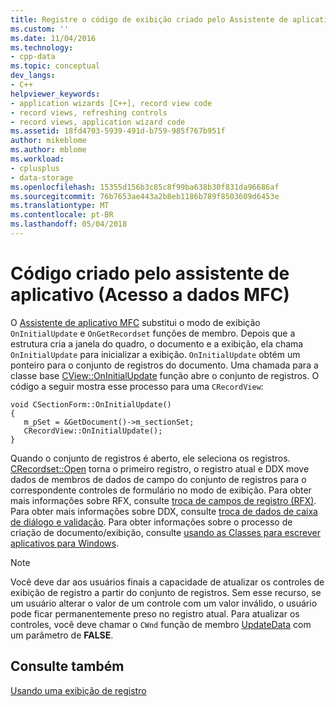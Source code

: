 ```yaml
---
title: Registre o código de exibição criado pelo Assistente de aplicativo (MFC acesso a dados) | Microsoft Docs
ms.custom: ''
ms.date: 11/04/2016
ms.technology:
- cpp-data
ms.topic: conceptual
dev_langs:
- C++
helpviewer_keywords:
- application wizards [C++], record view code
- record views, refreshing controls
- record views, application wizard code
ms.assetid: 18fd4703-5939-491d-b759-985f767b951f
author: mikeblome
ms.author: mblome
ms.workload:
- cplusplus
- data-storage
ms.openlocfilehash: 15355d156b3c85c8f99ba638b30f831da96686af
ms.sourcegitcommit: 76b7653ae443a2b8eb1186b789f8503609d6453e
ms.translationtype: MT
ms.contentlocale: pt-BR
ms.lasthandoff: 05/04/2018
---
```

# <a name="record-view-code-created-by-application-wizard--mfc-data-access"></a>Código criado pelo assistente de aplicativo (Acesso a dados MFC)
O [Assistente de aplicativo MFC](../mfc/reference/database-support-mfc-application-wizard.md) substitui o modo de exibição `OnInitialUpdate` e `OnGetRecordset` funções de membro. Depois que a estrutura cria a janela do quadro, o documento e a exibição, ela chama `OnInitialUpdate` para inicializar a exibição. `OnInitialUpdate` obtém um ponteiro para o conjunto de registros do documento. Uma chamada para a classe base [CView::OnInitialUpdate](../mfc/reference/cview-class.md#oninitialupdate) função abre o conjunto de registros. O código a seguir mostra esse processo para uma `CRecordView`:  
  
```  
void CSectionForm::OnInitialUpdate()  
{  
   m_pSet = &GetDocument()->m_sectionSet;  
   CRecordView::OnInitialUpdate();  
}  
```  
  
 Quando o conjunto de registros é aberto, ele seleciona os registros. [CRecordset::Open](../mfc/reference/crecordset-class.md#open) torna o primeiro registro, o registro atual e DDX move dados de membros de dados de campo do conjunto de registros para o correspondente controles de formulário no modo de exibição. Para obter mais informações sobre RFX, consulte [troca de campos de registro (RFX)](../data/odbc/record-field-exchange-rfx.md). Para obter mais informações sobre DDX, consulte [troca de dados de caixa de diálogo e validação](../mfc/dialog-data-exchange-and-validation.md). Para obter informações sobre o processo de criação de documento/exibição, consulte [usando as Classes para escrever aplicativos para Windows](../mfc/using-the-classes-to-write-applications-for-windows.md).  
  
> [!NOTE]
>  Você deve dar aos usuários finais a capacidade de atualizar os controles de exibição de registro a partir do conjunto de registros. Sem esse recurso, se um usuário alterar o valor de um controle com um valor inválido, o usuário pode ficar permanentemente preso no registro atual. Para atualizar os controles, você deve chamar o `CWnd` função de membro [UpdateData](../mfc/reference/cwnd-class.md#updatedata) com um parâmetro de **FALSE**.  
  
## <a name="see-also"></a>Consulte também  
 [Usando uma exibição de registro](../data/using-a-record-view-mfc-data-access.md)